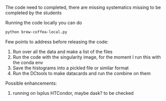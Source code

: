 
The code need to completed, there are missing systematics missing to be completed by the students 

Running the code locally you can do
```bash 
python brew-coffea-local.py
```

Few points to address before releasing the code: 

1. Run over all the data and make a list of the files
2. Run the code with the singularity image, for the moment I run this with the conda env
3. Save the histograms into a pickled file or similar format
4. Run the DCtools to make datacards and run the combine on them

Possible enhancements:
1. running on lxplus HTCondor, maybe dask? to be checked 
